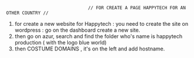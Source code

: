                                    // FOR CREATE A PAGE HAPPYTECH FOR AN OTHER COUNTRY //

1. for create a new website for Happytech : 
you need to create the site on wordpress : go on the dashboard 
create a new site.
2. then go on azur, search and find the folder who's name is happytech production ( with the logo blue world) 
3. then COSTUME DOMAINS , it's on the left and add hostname. 
